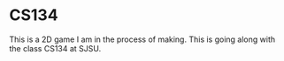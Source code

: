 # CS134

This is a 2D game I am in the process of making. This is going along with the class CS134 at SJSU.
